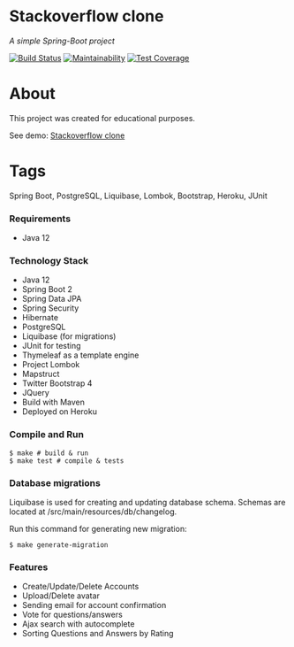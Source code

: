 # Stackoverflow clone
_A simple Spring-Boot project_ 

[![Build Status](https://travis-ci.org/ValeryKorzhavin/stackoverflow.svg?branch=master)](https://travis-ci.org/ValeryKorzhavin/stackoverflow)
[![Maintainability](https://api.codeclimate.com/v1/badges/585b28b85a4fd5d79713/maintainability)](https://codeclimate.com/github/ValeryKorzhavin/stackoverflow/maintainability)
[![Test Coverage](https://api.codeclimate.com/v1/badges/585b28b85a4fd5d79713/test_coverage)](https://codeclimate.com/github/ValeryKorzhavin/stackoverflow/test_coverage)

# About
This project was created for educational purposes. 

See demo: [Stackoverflow clone](https://springdemo-valerykorzh.herokuapp.com/)


# Tags 
Spring Boot, PostgreSQL, Liquibase, Lombok, Bootstrap, Heroku, JUnit

### Requirements 
- Java 12

### Technology Stack
- Java 12
- Spring Boot 2
- Spring Data JPA
- Spring Security
- Hibernate
- PostgreSQL
- Liquibase (for migrations)
- JUnit for testing
- Thymeleaf as a template engine
- Project Lombok
- Mapstruct
- Twitter Bootstrap 4
- JQuery
- Build with Maven
- Deployed on Heroku

### Compile and Run
```
$ make # build & run
$ make test # compile & tests
```

### Database migrations
Liquibase is used for creating and updating database schema. Schemas are located at /src/main/resources/db/changelog.

Run this command for generating new migration:
```
$ make generate-migration
```

### Features
- Create/Update/Delete Accounts
- Upload/Delete avatar
- Sending email for account confirmation
- Vote for questions/answers
- Ajax search with autocomplete
- Sorting Questions and Answers by Rating
